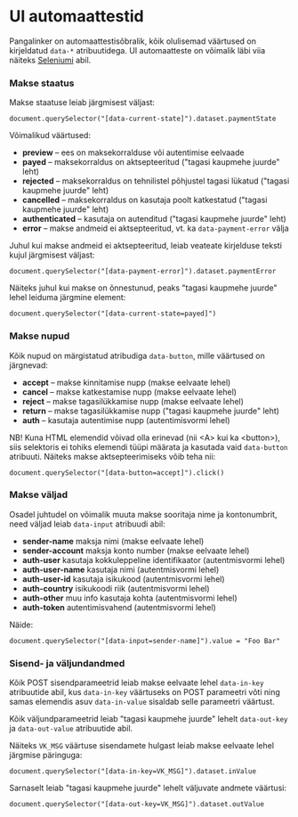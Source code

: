 <div class="page-header">
  <h1>UI automaattestid</h1>
</div>

Pangalinker on automaattestisõbralik, kõik olulisemad väärtused on kirjeldatud `data-*` atribuutidega. UI automaatteste on võimalik läbi viia näiteks [Seleniumi](http://docs.seleniumhq.org/) abil.

### Makse staatus

Makse staatuse leiab järgmisest väljast:

    document.querySelector("[data-current-state]").dataset.paymentState

Võimalikud väärtused:

  * **preview** – ees on maksekorralduse või autentimise eelvaade
  * **payed** – maksekorraldus on aktsepteeritud ("tagasi kaupmehe juurde" leht)
  * **rejected** – maksekorraldus on tehnilistel põhjustel tagasi lükatud ("tagasi kaupmehe juurde" leht)
  * **cancelled** – maksekorraldus on kasutaja poolt katkestatud ("tagasi kaupmehe juurde" leht)
  * **authenticated** – kasutaja on autenditud ("tagasi kaupmehe juurde" leht)
  * **error** – makse andmeid ei aktsepteeritud, vt. ka `data-payment-error` välja

Juhul kui makse andmeid ei aktsepteeritud, leiab veateate kirjelduse teksti kujul järgmisest väljast:

    document.querySelector("[data-payment-error]").dataset.paymentError

Näiteks juhul kui makse on õnnestunud, peaks "tagasi kaupmehe juurde" lehel leiduma järgmine element:

    document.querySelector("[data-current-state=payed]")

### Makse nupud

Kõik nupud on märgistatud atribudiga `data-button`, mille väärtused on järgnevad:

  * **accept** – makse kinnitamise nupp (makse eelvaate lehel)
  * **cancel** – makse katkestamise nupp (makse eelvaate lehel)
  * **reject** – makse tagasilükkamise nupp (makse eelvaate lehel)
  * **return** – makse tagasilükkamise nupp ("tagasi kaupmehe juurde" leht)
  * **auth** – kasutaja autentimise nupp (autentimisvormi lehel)

NB! Kuna HTML elemendid võivad olla erinevad (nii &lt;A&gt; kui ka &lt;button&gt;), siis selektoris ei tohiks elemendi tüüpi määrata ja kasutada vaid `data-button` atribuuti. Näiteks makse aktsepteerimiseks võib teha nii:

    document.querySelector("[data-button=accept]").click()

### Makse väljad

Osadel juhtudel on võimalik muuta makse sooritaja nime ja kontonumbrit, need väljad leiab `data-input` atribuudi abil:

  * **sender-name** maksja nimi (makse eelvaate lehel)
  * **sender-account** maksja konto number (makse eelvaate lehel)
  * **auth-user** kasutaja kokkuleppeline identifikaator (autentmisvormi lehel)
  * **auth-user-name** kasutaja nimi (autentmisvormi lehel)
  * **auth-user-id** kasutaja isikukood (autentmisvormi lehel)
  * **auth-country** isikukoodi riik (autentmisvormi lehel)
  * **auth-other** muu info kasutaja kohta (autentmisvormi lehel)
  * **auth-token** autentimisvahend (autentmisvormi lehel)

Näide:

    document.querySelector("[data-input=sender-name]").value = "Foo Bar"

### Sisend- ja väljundandmed

Kõik POST sisendparameetrid leiab makse eelvaate lehel `data-in-key` atribuutide abil, kus `data-in-key` väärtuseks on POST parameetri võti ning samas elemendis asuv `data-in-value` sisaldab selle parameetri väärtust.

Kõik väljundparameetrid leiab "tagasi kaupmehe juurde" lehelt `data-out-key` ja `data-out-value` atribuutide abil.

Näiteks `VK_MSG` väärtuse sisendamete hulgast leiab makse eelvaate lehel järgmise päringuga:

    document.querySelector("[data-in-key=VK_MSG]").dataset.inValue

Sarnaselt leiab "tagasi kaupmehe juurde" lehelt väljuvate andmete väärtusi:

    document.querySelector("[data-out-key=VK_MSG]").dataset.outValue
